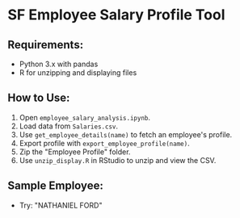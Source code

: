 # SF Employee Salary Profile Tool

## Requirements:
- Python 3.x with pandas
- R for unzipping and displaying files

## How to Use:
1. Open `employee_salary_analysis.ipynb`.
2. Load data from `Salaries.csv`.
3. Use `get_employee_details(name)` to fetch an employee's profile.
4. Export profile with `export_employee_profile(name)`.
5. Zip the "Employee Profile" folder.
6. Use `unzip_display.R` in RStudio to unzip and view the CSV.

## Sample Employee:
- Try: "NATHANIEL FORD"
